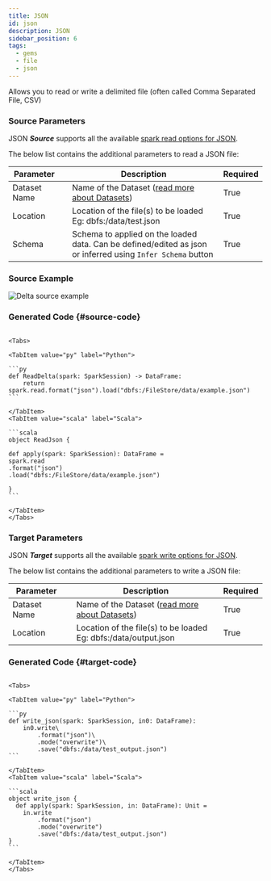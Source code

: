 ```yaml
---
title: JSON
id: json
description: JSON
sidebar_position: 6
tags:
  - gems
  - file
  - json
---
```


Allows you to read or write a delimited file (often called Comma Separated File, CSV)

### Source Parameters

JSON **_Source_** supports all the available [spark read options for JSON](https://spark.apache.org/docs/latest/sql-data-sources-json.html).

The below list contains the additional parameters to read a JSON file:

| Parameter    |     | Description                                                                                                 | Required |
| ------------ | :-- | ----------------------------------------------------------------------------------------------------------- | -------- |
| Dataset Name |     | Name of the Dataset ([read more about Datasets](./../../../../core-concepts/dataset/))                      | True     |
| Location     |     | Location of the file(s) to be loaded <br/> Eg: dbfs:/data/test.json                                         | True     |
| Schema       |     | Schema to applied on the loaded data. Can be defined/edited as json or inferred using `Infer Schema` button | True     |

### Source Example

![Delta source example](./img/json/json_source.gif)

### Generated Code {#source-code}

````mdx-code-block

<Tabs>

<TabItem value="py" label="Python">

```py
def ReadDelta(spark: SparkSession) -> DataFrame:
    return spark.read.format("json").load("dbfs:/FileStore/data/example.json")
```

</TabItem>
<TabItem value="scala" label="Scala">

```scala
object ReadJson {

def apply(spark: SparkSession): DataFrame =
spark.read
.format("json")
.load("dbfs:/FileStore/data/example.json")

}
```

</TabItem>
</Tabs>

````

### Target Parameters

JSON **_Target_** supports all the available [spark write options for JSON](https://spark.apache.org/docs/latest/sql-data-sources-json.html).

The below list contains the additional parameters to write a JSON file:

| Parameter    |     | Description                                                                            | Required |
| ------------ | :-- | -------------------------------------------------------------------------------------- | -------- |
| Dataset Name |     | Name of the Dataset ([read more about Datasets](./../../../../core-concepts/dataset/)) | True     |
| Location     |     | Location of the file(s) to be loaded <br/> Eg: dbfs:/data/output.json                  | True     |

### Generated Code {#target-code}

````mdx-code-block

<Tabs>

<TabItem value="py" label="Python">

```py
def write_json(spark: SparkSession, in0: DataFrame):
    in0.write\
        .format("json")\
        .mode("overwrite")\
        .save("dbfs:/data/test_output.json")
```

</TabItem>
<TabItem value="scala" label="Scala">

```scala
object write_json {
  def apply(spark: SparkSession, in: DataFrame): Unit =
    in.write
        .format("json")
        .mode("overwrite")
        .save("dbfs:/data/test_output.json")
}
```

</TabItem>
</Tabs>


````
